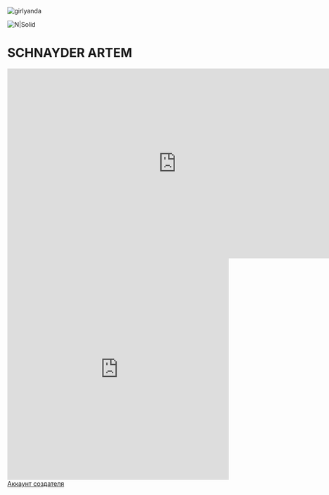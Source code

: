 <link rel="stylesheet" href="./css/style.css">

![girlyanda](https://user-images.githubusercontent.com/114712753/206611872-41f4cf1b-46a3-4554-b76e-935875b39b5e.jpg)




![N|Solid](https://encrypted-tbn0.gstatic.com/images?q=tbn:ANd9GcS9xYyNi2paBBBDQtbowf_3FQZqZURfEKegengi-MHzAt452Gc3ajq9mfpM8DzT-_UPcOA&usqp=CAU)
# SCHNAYDER ARTEM 



<iframe width="768" height="432" src="https://miro.com/app/live-embed/uXjVPCEE9k8=/?moveToViewport=-546,-614,1752,1187&embedId=233720721886" frameborder="0" scrolling="no" allowfullscreen></iframe>


<div style="width: 100%;"><div style="position: relative; padding-bottom: 100.00%; padding-top: 0; height: 0;"><iframe title="Interactive image" frameborder="0" width="1200" height="1200" style="position: absolute; top: 0; left: 0; width: 100%; height: 100%;" src="https://view.genial.ly/6376ee6fd08e4e0018fe7af1" type="text/html" allowscriptaccess="always" allowfullscreen="true" scrolling="yes" allownetworking="all"></iframe> </div> </div>



<a href="https://github.com/zChnay" class="button_1669948195175" target="_blank">
  Аккаунт создателя 
</a> 




